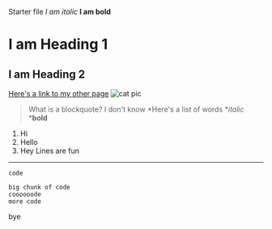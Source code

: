 Starter file
*I am italic*
**I am bold**
# I am Heading 1
## I am Heading 2
[Here's a link to my other page](https://michaelhe999.github.io/cse15l-lab-reports/secondFile.html)
![cat pic](https://www.google.com/imgres?imgurl=https%3A%2F%2Fimg.freepik.com%2Ffree-photo%2Fred-white-cat-i-white-studio_155003-13189.jpg%3Fw%3D2000&tbnid=IVJ74cz4OOSvrM&vet=12ahUKEwiuv_DBs9qBAxVvKkQIHcDzACYQMygDegQIARB7..i&imgrefurl=https%3A%2F%2Fwww.freepik.com%2Ffree-photos-vectors%2Fcats-pet&docid=zeXJ8Du1gTu_mM&w=2000&h=3000&q=cat%20picture&ved=2ahUKEwiuv_DBs9qBAxVvKkQIHcDzACYQMygDegQIARB7)
> What is a blockquote?
> I don't know
*Here's a list of words
**italic*
***bold**
1. Hi
2. Hello
3. Hey
Lines are fun
---
`code`
```
big chunk of code
coooooode
more code
```
bye

